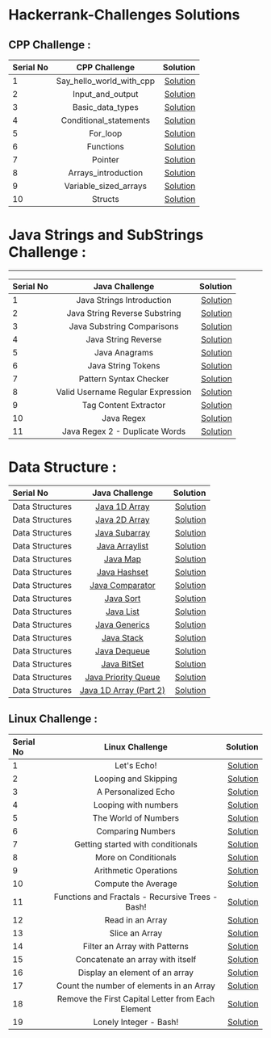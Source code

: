 # Hackerrank-Challenges Solutions


CPP Challenge :
-----------------------------------------

| Serial No     | CPP Challenge                           | Solution                     |
| :------------ |:----------------------------------------:| ----------------------------:|
| 1             |  Say_hello_world_with_cpp				   |  <a href="https://github.com/Kiranwaghmare123/Hackerrank-Challenges/blob/main/CPP/C1say_hello_world_with_cpp.cpp">Solution</a> | 
| 2             |  Input_and_output		       	           |  <a href="https://github.com/Kiranwaghmare123/Hackerrank-Challenges/blob/main/CPP/C2input_and_output.cpp">Solution</a> |
| 3             |  Basic_data_types            		       |  <a href="https://github.com/Kiranwaghmare123/Hackerrank-Challenges/blob/main/CPP/C3basic_data_types.cpp">Solution</a> |
| 4             |  Conditional_statements				   |  <a href="https://github.com/Kiranwaghmare123/Hackerrank-Challenges/blob/main/CPP/C4conditional_statements.cpp">Solution</a> |
| 5             |  For_loop                                |  <a href="https://github.com/Kiranwaghmare123/Hackerrank-Challenges/blob/main/CPP/C5for_loop.cpp">Solution</a> |
| 6             |  Functions                               |  <a href="https://github.com/Kiranwaghmare123/Hackerrank-Challenges/blob/main/CPP/C6functions.cpp">Solution</a> |
| 7             |  Pointer       						   |  <a href="https://github.com/Kiranwaghmare123/Hackerrank-Challenges/blob/main/CPP/C7pointer.cpp">Solution</a> |
| 8             |  Arrays_introduction       			   |  <a href="https://github.com/Kiranwaghmare123/Hackerrank-Challenges/blob/main/CPP/C8arrays_introduction.cpp">Solution</a> |
| 9             |  Variable_sized_arrays                   |  <a href="https://github.com/Kiranwaghmare123/Hackerrank-Challenges/blob/main/CPP/C9variable_sized_arrays.cpp">Solution</a> |
| 10            |  Structs	                   			   |  <a href="https://github.com/Kiranwaghmare123/Hackerrank-Challenges/blob/main/CPP/C10structs.cpp">Solution</a> |

# Java  Strings and SubStrings Challenge :
-----------------------------------------

| Serial No     | Java Challenge                           | Solution                     |
| :------------ |:----------------------------------------:| ----------------------------:|
| 1             |  Java Strings Introduction               |  <a href="https://github.com/Kiranwaghmare123/Hackerrank-Challenges/blob/main/Strings/StringsIntroduction.java">Solution</a>              | 
| 2             |  Java String Reverse Substring       |      <a href="https://github.com/Kiranwaghmare123/Hackerrank-Challenges/blob/main/Strings/Substring.java"> Solution</a>                       |
| 3             |  Java Substring Comparisons              |  <a href="https://github.com/Kiranwaghmare123/Hackerrank-Challenges/blob/main/Strings/SubstringComparisons.java"> Solution</a>            |
| 4             |  Java String Reverse                     |  <a href="https://github.com/Kiranwaghmare123/Hackerrank-Challenges/blob/main/Strings/StringReverse.java"> Solution</a>                   |
| 5             |  Java Anagrams                           |  <a href="https://github.com/Kiranwaghmare123/Hackerrank-Challenges/blob/main/Strings/Anagrams.java"> Solution</a>                        |
| 6             |  Java String Tokens                      |  <a href="https://github.com/Kiranwaghmare123/Hackerrank-Challenges/blob/main/Strings/StringTokens.java"> Solution</a>                    |
| 7             |  Pattern Syntax Checker                  |  <a href="https://github.com/Kiranwaghmare123/Hackerrank-Challenges/blob/main/Strings/PatternSyntaxChecker.java"> Solution</a>            |
| 8             |  Valid Username Regular Expression       |  <a href="https://github.com/Kiranwaghmare123/Hackerrank-Challenges/blob/main/Strings/ValidUsernameRegularExpression.java"> Solution</a>  |                          |
| 9             |  Tag Content Extractor                   |  <a href="https://github.com/Kiranwaghmare123/Hackerrank-Challenges/blob/main/Strings/TagContentExtractor.java"> Solution</a>             |
| 10            |  Java Regex                              |  <a href="https://github.com/Kiranwaghmare123/Hackerrank-Challenges/blob/main/Strings/Regex.java"> Solution</a>                           |
| 11            |  Java Regex 2 - Duplicate Words          |  <a href="https://github.com/Kiranwaghmare123/Hackerrank-Challenges/blob/main/Strings/DuplicateWords.java"> Solution</a>                  |

# Data Structure :

| Serial No     | Java Challenge                           | Solution                     |
| :------------ |:----------------------------------------:| ----------------------------:|
|       Data Structures   	  | [Java 1D Array](https://www.hackerrank.com/challenges/java-1d-array-introduction/problem)           	    					 		| <a href="https://github.com/Kiranwaghmare123/Hackerrank-Challenges/blob/main/Data%20Strucutres/Java1DArray.java">Solution</a>        			  				 				|                                                              
|       Data Structures   	  | [Java 2D Array](https://www.hackerrank.com/challenges/java-2d-array/problem)           	   					 							| <a href="https://github.com/Kiranwaghmare123/Hackerrank-Challenges/blob/main/Data%20Strucutres/Java1DArrayPart2.java">Solution</a>       			  				 			|                                                              
|       Data Structures   	  | [Java Subarray](https://www.hackerrank.com/challenges/java-negative-subarray/problem)           	   							 		| <a href="https://github.com/Kiranwaghmare123/Hackerrank-Challenges/blob/main/Data%20Strucutres/JavaSubarray.java">Solution</a>     			  				 		    	|                                                              
|       Data Structures   	  | [Java Arraylist](https://www.hackerrank.com/challenges/java-arraylist/problem)           	   					 				 		| <a href="https://github.com/Kiranwaghmare123/Hackerrank-Challenges/blob/main/Data%20Strucutres/JavaArraylist.java">Solution</a>      			  			 			    	|                                                              
|       Data Structures   	  | [Java Map](https://www.hackerrank.com/challenges/phone-book/problem)           	   					 							   		| <a href="https://github.com/Kiranwaghmare123/Hackerrank-Challenges/blob/main/Data%20Strucutres/JavaMap.java">Solution</a>    			  						 				|                                                              
|       Data Structures   	  | [Java Hashset](https://www.hackerrank.com/challenges/java-hashset/problem)           	   					 					 		| <a href="https://github.com/Kiranwaghmare123/Hackerrank-Challenges/blob/main/Data%20Strucutres/JavaHashset.java">Solution</a>        			  				 				|                                                              
|       Data Structures   	  | [Java Comparator](https://www.hackerrank.com/challenges/java-comparator/problem)           	   					 	    				| <a href="https://github.com/Kiranwaghmare123/Hackerrank-Challenges/blob/main/Data%20Strucutres/JavaComparator.java">Solution</a>       			  			 		        |                                                              
|       Data Structures   	  | [Java Sort](https://www.hackerrank.com/challenges/java-sort/problem)           	   							 	     					| <a href="https://github.com/Kiranwaghmare123/Hackerrank-Challenges/blob/main/Data%20Strucutres/JavaSort.java">Solution</a>    			  						 			|                                                              
|       Data Structures   	  | [Java List](https://www.hackerrank.com/challenges/java-list/problem)           	   							 	    					| <a href="https://github.com/Kiranwaghmare123/Hackerrank-Challenges/blob/main/Data%20Strucutres/JavaList.java">Solution</a>        			  				 		 		|                                                              
|       Data Structures   	  | [Java Generics](https://www.hackerrank.com/challenges/java-generics/problem)           	   							 					| <a href="https://github.com/Kiranwaghmare123/Hackerrank-Challenges/blob/main/Data%20Strucutres/JavaGenerics.java">Solution</a>     			  				 		        |                                                              
|       Data Structures   	  | [Java Stack](https://www.hackerrank.com/challenges/java-stack/problem)           	   							 	    		 		| <a href="https://github.com/Kiranwaghmare123/Hackerrank-Challenges/blob/main/Data%20Strucutres/JavaStack.java">Solution</a>  			  				 	 			    	|                                                              
|       Data Structures   	  | [Java Dequeue](https://www.hackerrank.com/challenges/java-dequeue/problem)           	   							 			 		| <a href="https://github.com/Kiranwaghmare123/Hackerrank-Challenges/blob/main/Data%20Strucutres/JavaDequeue.java">Solution</a>  				 			                    |                                                              
|       Data Structures   	  | [Java BitSet](https://www.hackerrank.com/challenges/java-bitset/problem)           	   							 	    				| <a href="https://github.com/Kiranwaghmare123/Hackerrank-Challenges/blob/main/Data%20Strucutres/JavaBitSet.java">Solution</a>       			  				     			|                                                              
|       Data Structures   	  | [Java Priority Queue](https://www.hackerrank.com/challenges/java-priority-queue/problem)           	   									| <a href="https://github.com/Kiranwaghmare123/Hackerrank-Challenges/blob/main/Data%20Strucutres/JavaPriorityQueue.java">Solution</a> 			  	        	               	|                                                              
|       Data Structures   	  | [Java 1D Array (Part 2)](https://www.hackerrank.com/challenges/java-1d-array/problem)           	   							 		| <a href="https://github.com/Kiranwaghmare123/Hackerrank-Challenges/blob/main/Data%20Strucutres/Java1DArrayPart2.java">Solution</a>       			  			            	|  			            	|         			  			            	|   

 Linux Challenge :
-----------------------------------------

| Serial No     | Linux Challenge                           | Solution                     |
| :------------ |:----------------------------------------:| ----------------------------:|
| 1             |  Let's Echo!					           |  <a href="https://github.com/Kiranwaghmare123/Hackerrank-Challenges/blob/main/Linux/L1Echo.sh">Solution</a> | 
| 2             |  Looping and Skipping			       	   |  <a href="https://github.com/Kiranwaghmare123/Hackerrank-Challenges/blob/main/Linux/L2Looping.sh">Solution</a> |
| 3             |  A Personalized Echo             		   |  <a href="https://github.com/Kiranwaghmare123/Hackerrank-Challenges/blob/main/Linux/L3PersonalizedEcho.sh">Solution</a> |
| 4             |  Looping with numbers                    |  <a href="https://github.com/Kiranwaghmare123/Hackerrank-Challenges/blob/main/Linux/L4LoopingNumbers.sh">Solution</a> |
| 5             |  The World of Numbers                    |  <a href="https://github.com/Kiranwaghmare123/Hackerrank-Challenges/blob/main/Linux/L5World.sh">Solution</a> |
| 6             |  Comparing Numbers                       |  <a href="https://github.com/Kiranwaghmare123/Hackerrank-Challenges/blob/main/Linux/L6Comparing.sh">Solution</a> |
| 7             |  Getting started with conditionals       |  <a href="https://github.com/Kiranwaghmare123/Hackerrank-Challenges/blob/main/Linux/L7Conditionals.sh">Solution</a> |
| 8             |  More on Conditionals       			   |  <a href="https://github.com/Kiranwaghmare123/Hackerrank-Challenges/blob/main/Linux/L8MoreConsitionls.sh">Solution</a> |
| 9             |  Arithmetic Operations                   |  <a href="https://github.com/Kiranwaghmare123/Hackerrank-Challenges/blob/main/Linux/L9Arithmetic.sh">Solution</a> |
| 10            |  Compute the Average	                   |  <a href="https://github.com/Kiranwaghmare123/Hackerrank-Challenges/blob/main/Linux/L10Average.sh">Solution</a> |
| 11            |  Functions and Fractals - Recursive Trees - Bash!         |  <a href="https://github.com/Kiranwaghmare123/Hackerrank-Challenges/blob/main/Linux/L11Functions.sh">Solution</a> |
| 12           |  Read in an Array							|  <a href="https://github.com/Kiranwaghmare123/Hackerrank-Challenges/blob/main/Linux/L12ReadArray.sh">Solution</a> |
| 13           |  Slice an Array							|  <a href="https://github.com/Kiranwaghmare123/Hackerrank-Challenges/blob/main/Linux/L13SliceArray.sh">Solution</a> |
| 14           |  Filter an Array with Patterns				|  <a href="https://github.com/Kiranwaghmare123/Hackerrank-Challenges/blob/main/Linux/L14FilterArray.sh">Solution</a> |
| 15           |  Concatenate an array with itself			|  <a href="https://github.com/Kiranwaghmare123/Hackerrank-Challenges/blob/main/Linux/L15ConcatenateArray.sh">Solution</a> |
| 16           |  Display an element of an array			|  <a href="https://github.com/Kiranwaghmare123/Hackerrank-Challenges/blob/main/Linux/L16DisplayArray.sh">Solution</a> |
| 17           |  Count the number of elements in an Array	|  <a href="https://github.com/Kiranwaghmare123/Hackerrank-Challenges/blob/main/Linux/L17CountArrayelements.sh">Solution</a> |
| 18           |  Remove the First Capital Letter from Each Element|  <a href="https://github.com/Kiranwaghmare123/Hackerrank-Challenges/blob/main/Linux/L18RemoveArrayelements.sh">Solution</a> |
| 19           |  Lonely Integer - Bash!					|  <a href="https://github.com/Kiranwaghmare123/Hackerrank-Challenges/blob/main/Linux/L19LonelyInteger.sh">Solution</a> |



